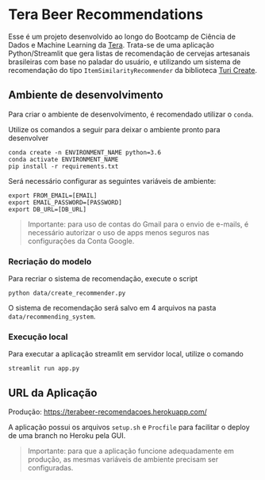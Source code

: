 # Tera Beer Recommendations

Esse é um projeto desenvolvido ao longo do Bootcamp de Ciência de Dados e Machine Learning da [Tera](https://somostera.com/). Trata-se de 
uma aplicação Python/Streamlit que gera listas de recomendação de cervejas artesanais brasileiras com base no paladar do usuário, e utilizando um sistema 
de recomendação do tipo `ItemSimilarityRecommender` da biblioteca [Turi Create](https://apple.github.io/turicreate/docs/api/index.html).

## Ambiente de desenvolvimento

Para criar o ambiente de desenvolvimento, é recomendado utilizar o `conda`.

Utilize os comandos a seguir para deixar o ambiente pronto para desenvolver

```
conda create -n ENVIRONMENT_NAME python=3.6
conda activate ENVIRONMENT_NAME
pip install -r requirements.txt
```

Será necessário configurar as seguintes variáveis de ambiente:
```
export FROM_EMAIL=[EMAIL]
export EMAIL_PASSWORD=[PASSWORD]
export DB_URL=[DB_URL]
```

> Importante: para uso de contas do Gmail para o envio de e-mails, é necessário autorizar 
> o uso de apps menos seguros nas configurações da Conta Google.

### Recriação do modelo

Para recriar o sistema de recomendação, execute o script

```
python data/create_recommender.py
```

O sistema de recomendação será salvo em 4 arquivos na pasta `data/recommending_system`.

### Execução local

Para executar a aplicação streamlit em servidor local, utilize o comando

```
streamlit run app.py
```

## URL da Aplicação

Produção: https://terabeer-recomendacoes.herokuapp.com/

A aplicação possui os arquivos `setup.sh` e `Procfile` para facilitar o deploy de uma branch no Heroku pela GUI.

> Importante: para que a aplicação funcione adequadamente em produção, as mesmas variáveis de ambiente 
> precisam ser configuradas.
